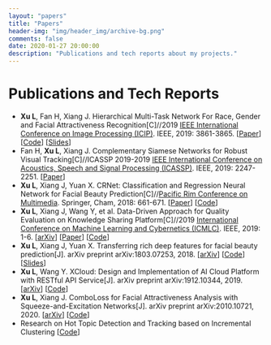 ```yaml
---
layout: "papers"
title: "Papers"
header-img: "img/header_img/archive-bg.png"
comments: false
date: 2020-01-27 20:00:00
description: "Publications and tech reports about my projects."
---
```

# Publications and Tech Reports
* **Xu L**, Fan H, Xiang J. Hierarchical Multi-Task Network For Race, Gender and Facial Attractiveness Recognition[C]//2019 [IEEE International Conference on Image Processing (ICIP)](http://2019.ieeeicip.org/). IEEE, 2019: 3861-3865. [[Paper](https://ieeexplore.ieee.org/abstract/document/8803614)] [[Code](https://github.com/lucasxlu/HMTNet.git)] [[Slides](../about/ICIP19_HMTNet_Slides.pdf)]
* Fan H, **Xu L**, Xiang J. Complementary Siamese Networks for Robust Visual Tracking[C]//ICASSP 2019-2019 [IEEE International Conference on Acoustics, Speech and Signal Processing (ICASSP)](https://2019.ieeeicassp.org/). IEEE, 2019: 2247-2251. [[Paper](https://ieeexplore.ieee.org/abstract/document/8682985/)]
* **Xu L**, Xiang J, Yuan X. CRNet: Classification and Regression Neural Network for Facial Beauty Prediction[C]//[Pacific Rim Conference on Multimedia](http://www.pcm2018.org/). Springer, Cham, 2018: 661-671. [[Paper](https://link.springer.com/chapter/10.1007/978-3-030-00764-5_61)] [[Code](https://github.com/lucasxlu/CRNet.git)]
* **Xu L**, Xiang J, Wang Y, et al. Data-Driven Approach for Quality Evaluation on Knowledge Sharing Platform[C]//2019
[International Conference on Machine Learning and Cybernetics (ICMLC)](http://www.icmlc.com/). IEEE, 2019: 1-6. [[arXiv](https://arxiv.org/abs/1903.00384)]  [[Paper](https://ieeexplore.ieee.org/abstract/document/8949297)]  [[Code](https://github.com/lucasxlu/ZhihuDataDriven.git)]   
* **Xu L**, Xiang J, Yuan X. Transferring rich deep features for facial beauty prediction[J]. arXiv preprint arXiv:1803.07253, 2018. [[arXiv](https://arxiv.org/abs/1803.07253)] [[Code](https://github.com/lucasxlu/TransFBP.git)] [[Slides](../about/Presentation_TransFBP.pdf)]
* **Xu L**, Wang Y. XCloud: Design and Implementation of AI Cloud Platform with RESTful API Service[J]. arXiv preprint arXiv:1912.10344, 2019. [[arXiv](https://arxiv.org/abs/1912.10344)] [[Code](https://github.com/lucasxlu/XCloud.git)]
* **Xu L**, Xiang J. ComboLoss for Facial Attractiveness Analysis with Squeeze-and-Excitation Networks[J]. arXiv preprint arXiv:2010.10721, 2020. [[arXiv](https://arxiv.org/pdf/2010.10721)] [[Code](https://github.com/lucasxlu/ComboLoss.git)]
* Research on Hot Topic Detection and Tracking based on Incremental Clustering [[Code](https://github.com/xuludev/System.git)]  
